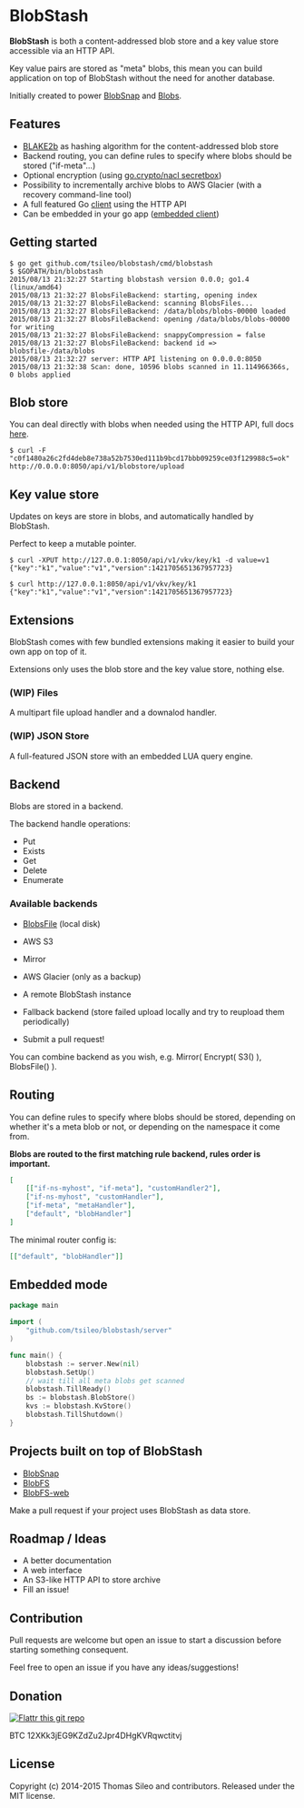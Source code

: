 BlobStash
=========

**BlobStash** is both a content-addressed blob store and a key value store accessible via an HTTP API.

Key value pairs are stored as "meta" blobs, this mean you can build application on top of BlobStash without the need for another database.

Initially created to power [BlobSnap](https://github.com/tsileo/blobsnap) and [Blobs](http://blobs.co).

## Features

- [BLAKE2b](https://blake2.net) as hashing algorithm for the content-addressed blob store
- Backend routing, you can define rules to specify where blobs should be stored ("if-meta"...)
- Optional encryption (using [go.crypto/nacl secretbox](http://godoc.org/code.google.com/p/go.crypto/nacl))
- Possibility to incrementally archive blobs to AWS Glacier (with a recovery command-line tool)
- A full featured Go [client](http://godoc.org/github.com/tsileo/blobstash/client) using the HTTP API
- Can be embedded in your go app ([embedded client](http://godoc.org/github.com/tsileo/blobstash/embed))

## Getting started

```console
$ go get github.com/tsileo/blobstash/cmd/blobstash
$ $GOPATH/bin/blobstash
2015/08/13 21:32:27 Starting blobstash version 0.0.0; go1.4 (linux/amd64)
2015/08/13 21:32:27 BlobsFileBackend: starting, opening index
2015/08/13 21:32:27 BlobsFileBackend: scanning BlobsFiles...
2015/08/13 21:32:27 BlobsFileBackend: /data/blobs/blobs-00000 loaded
2015/08/13 21:32:27 BlobsFileBackend: opening /data/blobs/blobs-00000 for writing
2015/08/13 21:32:27 BlobsFileBackend: snappyCompression = false
2015/08/13 21:32:27 BlobsFileBackend: backend id => blobsfile-/data/blobs
2015/08/13 21:32:27 server: HTTP API listening on 0.0.0.0:8050
2015/08/13 21:32:38 Scan: done, 10596 blobs scanned in 11.114966366s, 0 blobs applied
```

## Blob store

You can deal directly with blobs when needed using the HTTP API, full docs [here](docs/blobstore.md).

```console
$ curl -F "c0f1480a26c2fd4deb8e738a52b7530ed111b9bcd17bbb09259ce03f129988c5=ok" http://0.0.0.0:8050/api/v1/blobstore/upload
```

## Key value store

Updates on keys are store in blobs, and automatically handled by BlobStash.

Perfect to keep a mutable pointer.

```console
$ curl -XPUT http://127.0.0.1:8050/api/v1/vkv/key/k1 -d value=v1
{"key":"k1","value":"v1","version":1421705651367957723}
```

```console
$ curl http://127.0.0.1:8050/api/v1/vkv/key/k1            
{"key":"k1","value":"v1","version":1421705651367957723}
```

## Extensions

BlobStash comes with few bundled extensions making it easier to build your own app on top of it.

Extensions only uses the blob store and the key value store, nothing else.

### (WIP) Files

A multipart file upload handler and a downalod handler.

### (WIP) JSON Store

A full-featured JSON store with an embedded LUA query engine.

## Backend

Blobs are stored in a backend.

The backend handle operations:

- Put
- Exists
- Get
- Delete
- Enumerate

### Available backends

- [BlobsFile](docs/blobsfile.md) (local disk)
- AWS S3
- Mirror
- AWS Glacier (only as a backup)
- A remote BlobStash instance
- Fallback backend (store failed upload locally and try to reupload them periodically)

- Submit a pull request!

You can combine backend as you wish, e.g. Mirror( Encrypt( S3() ), BlobsFile() ).

## Routing

You can define rules to specify where blobs should be stored, depending on whether it's a meta blob or not, or depending on the namespace it come from.

**Blobs are routed to the first matching rule backend, rules order is important.**

```json
[
    [["if-ns-myhost", "if-meta"], "customHandler2"],
    ["if-ns-myhost", "customHandler"],
    ["if-meta", "metaHandler"],
    ["default", "blobHandler"]
]
```

The minimal router config is:

```json
[["default", "blobHandler"]]
```

## Embedded mode

```go
package main

import (
	"github.com/tsileo/blobstash/server"
)

func main() {
	blobstash := server.New(nil)
	blobstash.SetUp()
	// wait till all meta blobs get scanned
	blobstash.TillReady()
	bs := blobstash.BlobStore()
	kvs := blobstash.KvStore()
	blobstash.TillShutdown()
}
```

## Projects built on top of BlobStash

 - [BlobSnap](https://github.com/tsileo/blobsnap)
 - [BlobFS](https://github.com/tsileo/blobfs)
 - [BlobFS-web](https://github.com/tsileo/blobfs-web)

Make a pull request if your project uses BlobStash as data store.

## Roadmap / Ideas

- A better documentation
- A web interface
- An S3-like HTTP API to store archive
- Fill an issue!

## Contribution

Pull requests are welcome but open an issue to start a discussion before starting something consequent.

Feel free to open an issue if you have any ideas/suggestions!

## Donation

[![Flattr this git repo](http://api.flattr.com/button/flattr-badge-large.png)](https://flattr.com/submit/auto?user_id=tsileo&url=https%3A%2F%2Fgithub.com%2Ftsileo%2Fblobstash)

BTC 12XKk3jEG9KZdZu2Jpr4DHgKVRqwctitvj

## License

Copyright (c) 2014-2015 Thomas Sileo and contributors. Released under the MIT license.

